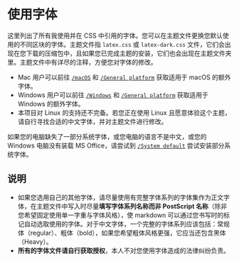# 使用字体

这里列出了所有我使用并在 CSS 中引用的字体。您可以在主题文件更换您默认使用的不同区块的字体。主题文件指 `latex.css` 或 `latex-dark.css` 文件，它们会出现在您下载的压缩包中，且如果您已完成主题的安装，它们也会出现在主题文件夹里。主题文件中有详尽的注释，方便您对字体的修改。  

- Mac 用户可以前往 [`/macOS`](./macOS) 和 [`/General platform`](./General%20platform) 获取适用于 macOS 的额外字体。  
- Windows 用户可以前往 [`/Windows`](./Windows) 和 [`/General platform`](./General%20platform) 获取适用于 Windows 的额外字体。  
- 本项目对 Linux 的支持还不完备。若您正在使用 Linux 且愿意体验这个主题，请自行寻找合适的中文字体，并对主题文件进行修改。  

如果您的电脑缺失了一部分系统字体，或您电脑的语言不是中文，或您的 Windows 电脑没有装载 MS Office，请尝试到 [`/System default`](./System%20default) 尝试安装部分系统字体。  

## 说明

*   如果您选用自己的其他字体，请尽量使用有完整字体系列的字体集作为正文字体，在主题文件中写入时尽量**填写字体系列名称而非 PostScript 名称**（除非您希望固定使用单一字重与字体风格），使 markdown 可以通过您书写时的标记自动选取使用的字体。对于中文字体，一个完整的字体系列应该包括：常规体（regular）、粗体（bold），如果您希望粗体风格更强，它应当还包含黑体（Heavy）。
*   **所有的字体文件请自行获取授权**，本人不对您使用字体造成的法律纠纷负责。

